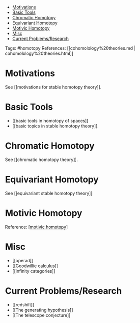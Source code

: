 -   [Motivations](#motivations)
-   [Basic Tools](#basic-tools)
-   [Chromatic Homotopy](#chromatic-homotopy)
-   [Equivariant Homotopy](#equivariant-homotopy)
-   [Motivic Homotopy](#motivic-homotopy)
-   [Misc](#misc)
-   [Current Problems/Research](#current-problemsresearch)














Tags: \#homotopy References: [[cohomolology%20theories.md | cohomolology%20theories.html]]

Motivations
===========

See \[\[motivations for stable homotopy theory\]\].

Basic Tools
===========

-   \[\[basic tools in homotopy of spaces\]\]
-   \[\[basic topics in stable homotopy theory\]\].

Chromatic Homotopy
==================

See \[\[chromatic homotopy theory\]\].

Equivariant Homotopy
====================

See \[\[equivariant stable homotopy theory\]\]

Motivic Homotopy
================

Reference: \[[motivic homotopy](#motivic-homotopy)\]

Misc
====

-   \[\[operad\]\]
-   \[\[Goodwillie calculus\]\]
-   \[\[infinity categories\]\]

Current Problems/Research
=========================

-   \[\[redshift\]\]
-   \[\[The generating hypothesis\]\]
-   \[\[The telescope conjecture\]\]
